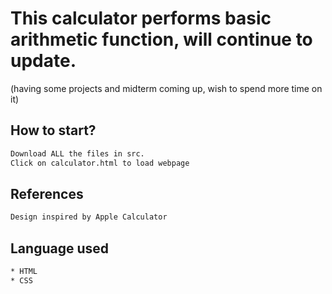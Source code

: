 # This calculator performs basic arithmetic function, will continue to update.
(having some projects and midterm coming up, wish to spend more time on it)

## How to start?
  ```bash
Download ALL the files in src. 
Click on calculator.html to load webpage
  ```

## References
  ```bash
  Design inspired by Apple Calculator 
  ```
## Language used 
  ```bash
  * HTML
  * CSS
  ```
